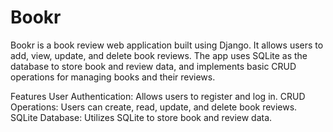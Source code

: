# Bookr

Bookr is a book review web application built using Django. It allows users to add, view, update, and delete book reviews. The app uses SQLite as the database to store book and review data, and implements basic CRUD operations for managing books and their reviews.

Features
User Authentication: Allows users to register and log in.
CRUD Operations: Users can create, read, update, and delete book reviews.
SQLite Database: Utilizes SQLite to store book and review data.
